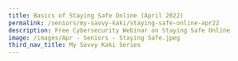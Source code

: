```yaml
---
title: Basics of Staying Safe Online (April 2022)
permalink: /seniors/my-savvy-kaki/staying-safe-online-apr22
description: Free Cybersecurity Webinar on Staying Safe Online
image: /images/Apr - Seniors - Staying Safe.jpeg
third_nav_title: My Savvy Kaki Series
---
```

